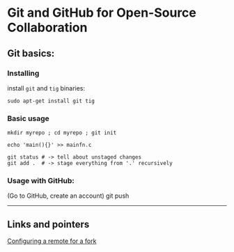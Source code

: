# Git and GitHub for Open-Source Collaboration


<A name="basics"> </A>

Git basics:
---

### Installing

 install `git` and `tig` binaries:  

```
sudo apt-get install git tig
```

### Basic usage
```
mkdir myrepo ; cd myrepo ; git init

echo 'main(){}' >> mainfn.c
```
```
git status # -> tell about unstaged changes
git add .  # -> stage everything from '.' recursively
```

### Usage with GitHub:

(Go to GitHub, create an account)
git push




---
<A name="pointers"> </A>

Links and pointers
---
[Configuring a remote for a fork](https://help.github.com/articles/configuring-a-remote-for-a-fork/)
